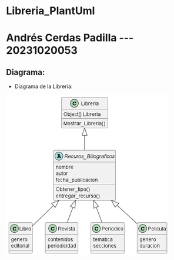 # Libreria_PlantUml
# Andrés Cerdas Padilla --- 20231020053

## Diagrama:
- Diagrama de la Libreria:
  
![Libreria](out/Libreria/Libreria.png)
